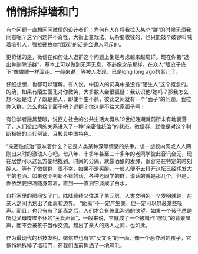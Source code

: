 # 悄悄拆掉墙和门

有个问题一直想问问微信的设计者们：为何有人在将我拉入某个“群”的时候无须我同意呢？这个问题并不奇怪，大街上变戏法、玩杂耍收钱的，也只能敲个破锣叫喊着吸引人，强拉硬拽你“围观”的话是会遭人呵斥的。 

更奇怪的是，微信在如何让人退群这个问题上倒是考虑越来越周详。现在你若“退出并删除该群”，基本上可以做到无声无息，不必像之前那样，在众人“眼皮子底下”像做贼一样溜走。一般来说，等被人发现，已是long long ago的事儿了。 

仔细想想，也都可以理解。有人说，中国人的词典中是没有“陌生人”这个概念的。的确，如果有陌生面孔对你微笑，大多数人会很狐疑：我认识他/她吗？那我怎么想不起是谁了？既是熟人，即使半生不熟，彼此之间就有一个“面子”的问题。我拉你入群，怎么也给个面子吧？退群？你这是不给大家面子啊！ 

有位学者独具慧眼，说西方社会的公共生活大概从19世纪晚期就前所未有地衰落了，人们彼此间的关系进入了一种“亲密性统治”的状态。微信群，就像是对这个判断极好的当代例证，且极具中国特色。 

“亲密性统治”意味着什么？它是人类某种深厚情感的杀手。想一想校内网或人人网刚出来时的激动人心吧。七八年、十多年甚至二十多年的老同学彼此音讯全无，现在居然可以这么方便地找到。时间的分隔，就像酒酿的发酵，很容易在特定的时刻醉人。等有了微信群，很不幸，如果不是买醉，一般人便不去打开这坛已经挥发大半的老酒。如果这个判断不错的话，各种老同学的群，说话的就是那几个。但是，你依然要把酒随身带着，直到——直到它淡成了白水。 

自打家里的房间安了门，陆陆续续又住进了单元房，人类文明的一个发明就是，在亲人之间也划出了距离和边界。 “距离”不一定产生美，但一定可以屏蔽某些噪声。而且，也只有有了距离之后，人们才会有彼此沟通的欲望。如果一个孩子总是听见父母喋喋不休的“关爱声音”，一般来说，它就成了一个被叫作“唠叨”的背景噪声，而不会被孩子当作交流。超出了亲人的熟人之间，也如此。 

作为最现代的科技发明，微信群也有它“反文明”的一面，像一个恶作剧的孩子，它悄悄地拆掉了墙和门，在我们面前挥洒了一地鸡毛。
